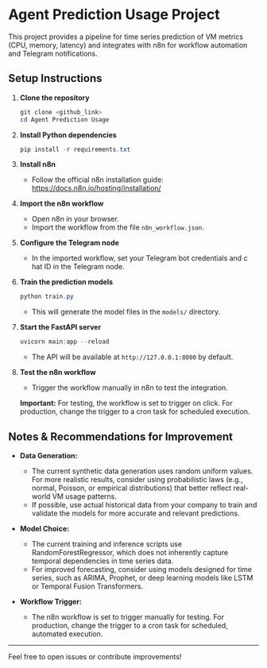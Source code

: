 # Agent Prediction Usage Project

This project provides a pipeline for time series prediction of VM metrics (CPU, memory, latency) and integrates with n8n for workflow automation and Telegram notifications.

## Setup Instructions

1. **Clone the repository**
   ```powershell
   git clone <github_link>
   cd Agent Prediction Usage
   ```

2. **Install Python dependencies**
   ```powershell
   pip install -r requirements.txt
   ```

3. **Install n8n**
   - Follow the official n8n installation guide: https://docs.n8n.io/hosting/installation/

4. **Import the n8n workflow**
   - Open n8n in your browser.
   - Import the workflow from the file `n8n_workflow.json`.

5. **Configure the Telegram node**
   - In the imported workflow, set your Telegram bot credentials and c hat ID in the Telegram node.

6. **Train the prediction models**
   ```powershell
   python train.py
   ```
   - This will generate the model files in the `models/` directory.

7. **Start the FastAPI server**
   ```powershell
   uvicorn main:app --reload
   ```
   - The API will be available at `http://127.0.0.1:8000` by default.

8. **Test the n8n workflow**
   - Trigger the workflow manually in n8n to test the integration.

   **Important:** For testing, the workflow is set to trigger on click. For production, change the trigger to a cron task for scheduled execution.

## Notes & Recommendations for Improvement

- **Data Generation:**
  - The current synthetic data generation uses random uniform values. For more realistic results, consider using probabilistic laws (e.g., normal, Poisson, or empirical distributions) that better reflect real-world VM usage patterns.
  - If possible, use actual historical data from your company to train and validate the models for more accurate and relevant predictions.

- **Model Choice:**
  - The current training and inference scripts use RandomForestRegressor, which does not inherently capture temporal dependencies in time series data.
  - For improved forecasting, consider using models designed for time series, such as ARIMA, Prophet, or deep learning models like LSTM or Temporal Fusion Transformers.

- **Workflow Trigger:**
  - The n8n workflow is set to trigger manually for testing. For production, change the trigger to a cron task for scheduled, automated execution.

---

Feel free to open issues or contribute improvements!

